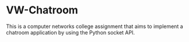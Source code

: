 # VW-Chatroom
This is a computer networks college assignment that aims to implement a chatroom application by using the Python socket API.

